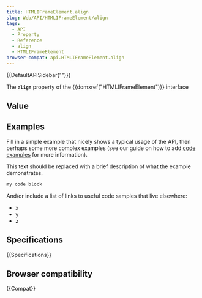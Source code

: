 ```yaml
---
title: HTMLIFrameElement.align
slug: Web/API/HTMLIFrameElement/align
tags:
  - API
  - Property
  - Reference
  - align
  - HTMLIFrameElement
browser-compat: api.HTMLIFrameElement.align
---
```

{{DefaultAPISidebar("")}}

The **`align`** property of the {{domxref("HTMLIFrameElement")}} interface 

## Value



## Examples

Fill in a simple example that nicely shows a typical usage of the API, then perhaps some more complex examples (see our guide on how to add [code examples](/en-US/docs/MDN/Contribute/Structures/Code_examples) for more information).

This text should be replaced with a brief description of what the example demonstrates.

```js
my code block
```

And/or include a list of links to useful code samples that live elsewhere:

*   x
*   y
*   z

## Specifications

{{Specifications}}

## Browser compatibility

{{Compat}}



